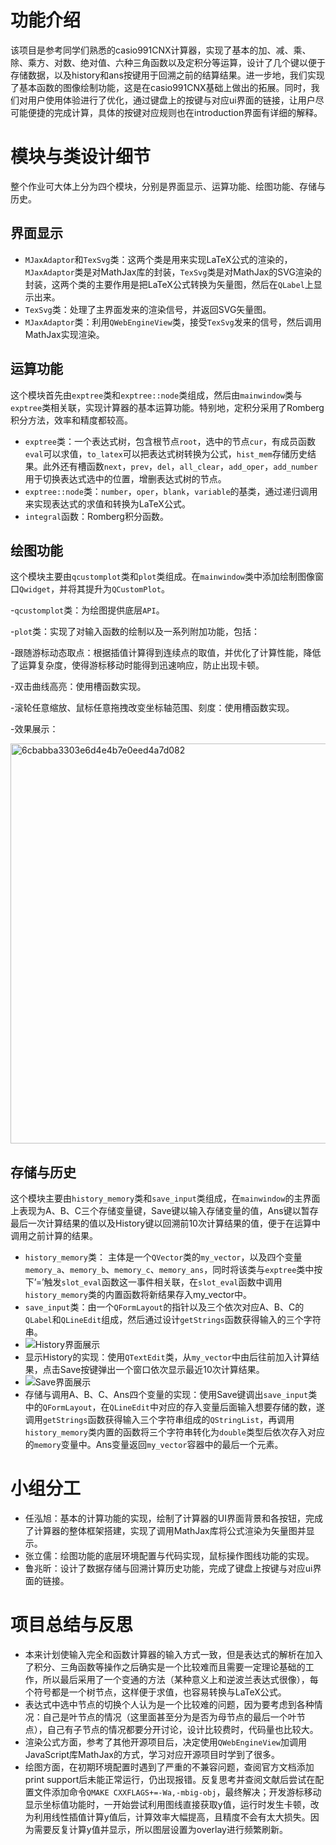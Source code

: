 # 功能介绍

该项目是参考同学们熟悉的casio991CNX计算器，实现了基本的加、减、乘、除、乘方、对数、绝对值、六种三角函数以及定积分等运算，设计了几个键以便于存储数据，以及history和ans按键用于回溯之前的结算结果。进一步地，我们实现了基本函数的图像绘制功能，这是在casio991CNX基础上做出的拓展。同时，我们对用户使用体验进行了优化，通过键盘上的按键与对应ui界面的链接，让用户尽可能便捷的完成计算，具体的按键对应规则也在introduction界面有详细的解释。

# 模块与类设计细节
整个作业可大体上分为四个模块，分别是界面显示、运算功能、绘图功能、存储与历史。

## 界面显示
- `MJaxAdaptor`和`TexSvg`类：这两个类是用来实现LaTeX公式的渲染的，`MJaxAdaptor`类是对MathJax库的封装，`TexSvg`类是对MathJax的SVG渲染的封装，这两个类的主要作用是把LaTeX公式转换为矢量图，然后在`QLabel`上显示出来。
- `TexSvg`类：处理了主界面发来的渲染信号，并返回SVG矢量图。
- `MJaxAdaptor`类：利用`QWebEngineView`类，接受`TexSvg`发来的信号，然后调用MathJax实现渲染。

## 运算功能
这个模块首先由`exptree`类和`exptree::node`类组成，然后由`mainwindow`类与`exptree`类相关联，实现计算器的基本运算功能。特别地，定积分采用了Romberg积分方法，效率和精度都较高。

- `exptree`类：一个表达式树，包含根节点`root`，选中的节点`cur`，有成员函数`eval`可以求值，`to_latex`可以把表达式树转换为公式，`hist_mem`存储历史结果。此外还有槽函数`next`，`prev`，`del`，`all_clear`，`add_oper`，`add_number`用于切换表达式选中的位置，增删表达式树的节点。
- `exptree::node`类：`number`，`oper`，`blank`，`variable`的基类，通过递归调用来实现表达式的求值和转换为LaTeX公式。
- `integral`函数：Romberg积分函数。

## 绘图功能
这个模块主要由`qcustomplot`类和`plot`类组成。在`mainwindow`类中添加绘制图像窗口`Qwidget`，并将其提升为`QCustomPlot`。

-`qcustomplot`类：为绘图提供底层`API`。

-`plot`类：实现了对输入函数的绘制以及一系列附加功能，包括：

-跟随游标动态取点：根据插值计算得到连续点的取值，并优化了计算性能，降低了运算复杂度，使得游标移动时能得到迅速响应，防止出现卡顿。

-双击曲线高亮：使用槽函数实现。

-滚轮任意缩放、鼠标任意拖拽改变坐标轴范围、刻度：使用槽函数实现。



-效果展示：

<img width="640" alt="6cbabba3303e6d4e4b7e0eed4a7d082" src="https://github.com/Ayanokouji0/My991CNX/assets/131442958/14930909-2be8-4225-8178-067c7951adc0">


## 存储与历史
这个模块主要由`history_memory`类和`save_input`类组成，在`mainwindow`的主界面上表现为A、B、C三个存储变量键，Save键以输入存储变量的值，Ans键以暂存最后一次计算结果的值以及History键以回溯前10次计算结果的值，便于在运算中调用之前计算的结果。

- `history_memory`类：
主体是一个`QVector`类的`my_vector`，以及四个变量`memory_a`、`memory_b`、`memory_c`、`memory_ans`，同时将该类与`exptree`类中按下’=’触发`slot_eval`函数这一事件相关联，在`slot_eval`函数中调用`history_memory`类的内置函数将新结果存入my_vector中。
- `save_input`类：由一个`QFormLayout`的指针以及三个依次对应A、B、C的`QLabel`和`QLineEdit`组成，然后通过设计`getStrings`函数获得输入的三个字符串。
- ![History界面展示](https://github.com/Flying-dragon-boxing/My991CNX/blob/main/pictures/History%E7%95%8C%E9%9D%A2%E5%B1%95%E7%A4%BA.png)
- 显示History的实现：使用`QTextEdit`类，从`my_vector`中由后往前加入计算结果，点击Save按键弹出一个窗口依次显示最近10次计算结果。
- ![Save界面展示](https://github.com/Flying-dragon-boxing/My991CNX/blob/main/pictures/Save界面展示.png)
- 存储与调用A、B、C、Ans四个变量的实现：使用Save键调出`save_input`类中的`QFormLayout`，在`QLineEdit`中对应的存入变量后面输入想要存储的数，遂调用`getStrings`函数获得输入三个字符串组成的`QStringList`，再调用`history_memory`类内置的函数将三个字符串转化为`double`类型后依次存入对应的`memory`变量中。Ans变量返回`my_vector`容器中的最后一个元素。

# 小组分工
- 任泓旭：基本的计算功能的实现，绘制了计算器的UI界面背景和各按钮，完成了计算器的整体框架搭建，实现了调用MathJax库将公式渲染为矢量图并显示。
- 张立儒：绘图功能的底层环境配置与代码实现，鼠标操作图线功能的实现。
- 鲁兆昕：设计了数据存储与回溯计算历史功能，完成了键盘上按键与对应ui界面的链接。

# 项目总结与反思
* 本来计划使输入完全和函数计算器的输入方式一致，但是表达式的解析在加入了积分、三角函数等操作之后确实是一个比较难而且需要一定理论基础的工作，所以最后采用了一个变通的方法（某种意义上和逆波兰表达式很像），每个符号都是一个树节点，这样便于求值，也容易转换与LaTeX公式。
* 表达式中选中节点的切换个人认为是一个比较难的问题，因为要考虑到各种情况：自己是叶节点的情况（这里面甚至分为是否为母节点的最后一个叶节点），自己有子节点的情况都要分开讨论，设计比较费时，代码量也比较大。
* 渲染公式方面，参考了其他开源项目后，决定使用`QWebEngineView`加调用JavaScript库MathJax的方式，学习对应开源项目时学到了很多。
* 绘图方面，在初期环境配置时遇到了严重的不兼容问题，查阅官方文档添加print support后未能正常运行，仍出现报错。反复思考并查阅文献后尝试在配置文件添加命令`QMAKE CXXFLAGS+=-Wa,-mbig-obj`，最终解决；开发游标移动显示坐标值功能时，一开始尝试利用图线直接获取y值，运行时发生卡顿，改为利用线性插值计算y值后，计算效率大幅提高，且精度不会有太大损失。因为需要反复计算y值并显示，所以图层设置为overlay进行频繁刷新。
